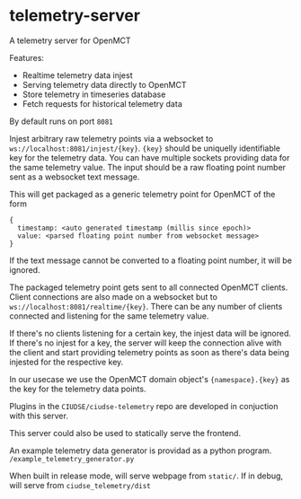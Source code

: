 # telemetry-server

A telemetry server for OpenMCT

Features:
  - Realtime telemetry data injest
  - Serving telemetry data directly to OpenMCT
  - Store telemetry in timeseries database
  - Fetch requests for historical telemetry data
  
By default runs on port `8081`

Injest arbitrary raw telemetry points via a websocket to `ws://localhost:8081/injest/{key}`.
`{key}` should be uniquelly identifiable key for the telemetry data. You can have multiple sockets providing data for the same telemetry value.
The input should be a raw floating point number sent as a websocket text message.

This will get packaged as a generic telemetry point for OpenMCT of the form
```
{
  timestamp: <auto generated timestamp (millis since epoch)>
  value: <parsed floating point number from websocket message>
}
```
If the text message cannot be converted to a floating point number, it will be ignored.

The packaged telemetry point gets sent to all connected OpenMCT clients.
Client connections are also made on a websocket but to `ws://localhost:8081/realtime/{key}`.
There can be any number of clients connected and listening for the same telemetry value.

If there's no clients listening for a certain key, the injest data will be ignored.
If there's no injest for a key, the server will keep the connection alive with the client and start providing telemetry points as soon as there's data being injested for the respective key.

In our usecase we use the OpenMCT domain object's `{namespace}.{key}` as the key for the telemetry data points.

Plugins in the `CIUDSE/ciudse-telemetry` repo are developed in conjuction with this server.

This server could also be used to statically serve the frontend.

An example telemetry data generator is providad as a python program. `/example_telemetry_generator.py`


When built in release mode, will serve webpage from `static/`. If in debug, will serve from `ciudse_telemetry/dist`
